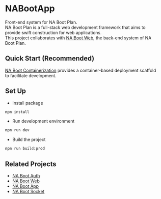 # NABootApp
Front-end system for NA Boot Plan. \
NA Boot Plan is a full-stack web development framework that aims to provide swift construction for web applications. \
This project collaborates with [NA Boot Web](https://github.com/teimichael/NABootWeb), the back-end system of NA Boot Plan.

## Quick Start (Recommended)
[NA Boot Containerization](https://github.com/teimichael/NABootContainerization) provides a container-based deployment scaffold to facilitate development.

## Set Up
- Install package
```bash
npm install
```
- Run development environment
```bash
npm run dev
```

- Build the project
```bash
npm run build:prod
```

## Related Projects
- [NA Boot Auth](https://github.com/teimichael/NABootAuth)
- [NA Boot Web](https://github.com/teimichael/NABootWeb)
- [NA Boot App](https://github.com/teimichael/NABootApp)
- [NA Boot Socket](https://github.com/teimichael/NABootSocket)